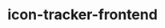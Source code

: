 ---
title: icon-tracker-frontend
slug: icon-tracker-frontend
description: This repo contains the frontend code for tracker.icon.community.
---